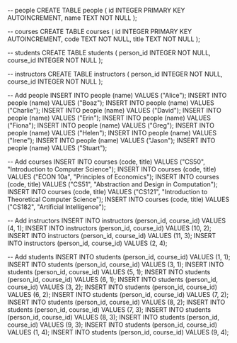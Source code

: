 <!-- Creating Tables -->
-- people
CREATE TABLE people (
  id INTEGER PRIMARY KEY AUTOINCREMENT,
  name TEXT NOT NULL
);

-- courses
CREATE TABLE courses (
  id INTEGER PRIMARY KEY AUTOINCREMENT,
  code TEXT NOT NULL,
  title TEXT NOT NULL
);

-- students
CREATE TABLE students (
  person_id INTEGER NOT NULL,
  course_id INTEGER NOT NULL
);

-- instructors
CREATE TABLE instructors (
  person_id INTEGER NOT NULL,
  course_id INTEGER NOT NULL
);

<!-- Adding values to tables -->

-- Add people
INSERT INTO people (name) VALUES ("Alice");
INSERT INTO people (name) VALUES ("Boaz");
INSERT INTO people (name) VALUES ("Charlie");
INSERT INTO people (name) VALUES ("David");
INSERT INTO people (name) VALUES ("Erin");
INSERT INTO people (name) VALUES ("Fiona");
INSERT INTO people (name) VALUES ("Greg");
INSERT INTO people (name) VALUES ("Helen");
INSERT INTO people (name) VALUES ("Irene");
INSERT INTO people (name) VALUES ("Jason");
INSERT INTO people (name) VALUES ("Stuart");

-- Add courses
INSERT INTO courses (code, title) VALUES ("CS50", "Introduction to Computer Science");
INSERT INTO courses (code, title) VALUES ("ECON 10a", "Principles of Economics");
INSERT INTO courses (code, title) VALUES ("CS51", "Abstraction and Design in Computation");
INSERT INTO courses (code, title) VALUES ("CS121", "Introduction to Theoretical Computer Science");
INSERT INTO courses (code, title) VALUES ("CS182", "Artificial Intelligence");

-- Add instructors
INSERT INTO instructors (person_id, course_id) VALUES (4, 1);
INSERT INTO instructors (person_id, course_id) VALUES (10, 2);
INSERT INTO instructors (person_id, course_id) VALUES (11, 3);
INSERT INTO instructors (person_id, course_id) VALUES (2, 4);

-- Add students
INSERT INTO students (person_id, course_id) VALUES (1, 1);
INSERT INTO students (person_id, course_id) VALUES (3, 1);
INSERT INTO students (person_id, course_id) VALUES (5, 1);
INSERT INTO students (person_id, course_id) VALUES (6, 1);
INSERT INTO students (person_id, course_id) VALUES (3, 2);
INSERT INTO students (person_id, course_id) VALUES (6, 2);
INSERT INTO students (person_id, course_id) VALUES (7, 2);
INSERT INTO students (person_id, course_id) VALUES (8, 2);
INSERT INTO students (person_id, course_id) VALUES (7, 3);
INSERT INTO students (person_id, course_id) VALUES (8, 3);
INSERT INTO students (person_id, course_id) VALUES (9, 3);
INSERT INTO students (person_id, course_id) VALUES (1, 4);
INSERT INTO students (person_id, course_id) VALUES (9, 4);